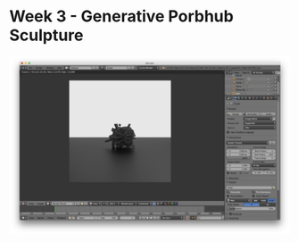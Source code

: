 # Week 3 - Generative Porbhub Sculpture

![Blender](https://github.com/juniorxsound/DTW-2018/blob/master/week3/resources/Screen%20Shot%202018-02-12%20at%205.09.54%20PM.png)
